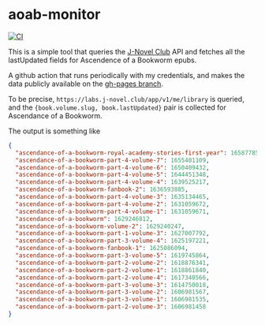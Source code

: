 aoab-monitor
============
[![CI](https://github.com/talisein/aoab-monitor/actions/workflows/main.yml/badge.svg)](https://github.com/talisein/aoab-monitor/actions/workflows/main.yml)

This is a simple tool that queries the [J-Novel Club](https://j-novel.club) API
and fetches all the lastUpdated fields for Ascendence of a Bookworm epubs.

A github action that runs periodically with my credentials, and makes the data
publicly available on the [gh-pages
branch](https://talisein.github.io/aoab-monitor/updates.json).

To be precise, `https://labs.j-novel.club/app/v1/me/library` is queried, and the
`{book.volume.slug, book.lastUpdated}` pair is collected for Ascendance of a
Bookworm.

The output is something like
```json
{
  "ascendance-of-a-bookworm-royal-academy-stories-first-year": 1658778570,
  "ascendance-of-a-bookworm-part-4-volume-7": 1655401109,
  "ascendance-of-a-bookworm-part-4-volume-6": 1650409432,
  "ascendance-of-a-bookworm-part-4-volume-5": 1644451348,
  "ascendance-of-a-bookworm-part-4-volume-4": 1639525217,
  "ascendance-of-a-bookworm-fanbook-2": 1636593885,
  "ascendance-of-a-bookworm-part-4-volume-3": 1635134465,
  "ascendance-of-a-bookworm-part-4-volume-2": 1631059672,
  "ascendance-of-a-bookworm-part-4-volume-1": 1631059671,
  "ascendance-of-a-bookworm": 1629246812,
  "ascendance-of-a-bookworm-volume-2": 1629240247,
  "ascendance-of-a-bookworm-part-1-volume-3": 1627007792,
  "ascendance-of-a-bookworm-part-3-volume-4": 1625197221,
  "ascendance-of-a-bookworm-fanbook-1": 1625086094,
  "ascendance-of-a-bookworm-part-3-volume-5": 1619745864,
  "ascendance-of-a-bookworm-part-2-volume-2": 1618876341,
  "ascendance-of-a-bookworm-part-2-volume-1": 1618861840,
  "ascendance-of-a-bookworm-part-2-volume-4": 1617340566,
  "ascendance-of-a-bookworm-part-3-volume-3": 1614750018,
  "ascendance-of-a-bookworm-part-3-volume-2": 1606981567,
  "ascendance-of-a-bookworm-part-3-volume-1": 1606981535,
  "ascendance-of-a-bookworm-part-2-volume-3": 1606981458
}
```
